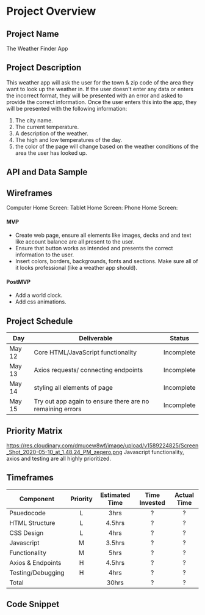 # Project Overview

## Project Name

The Weather Finder App

## Project Description

This weather app will ask the user for the town & zip code of the area they want to look up the weather in. If the user doesn't enter any data or enters the incorrect format, they will be presented with an error and asked to provide the correct information. Once the user enters this into the app, they will be presented with the following information:
1. The city name.
2. The current temperature.
3. A description of the weather.
4. The high and low temperatures of the day.
5. the color of the page will change based on the weather conditions of the area the user has looked up.
## API and Data Sample


## Wireframes

Computer Home Screen: 
Tablet Home Screen: 
Phone Home Screen: 

#### MVP 

- Create web page, ensure all elements like images, decks and and text like account balance are all present to the user.
- Ensure that button works as intended and presents the correct information to the user.  
- Insert colors, borders, backgrounds, fonts and sections. Make sure all of it looks professional (like a weather app should).

#### PostMVP  

- Add a world clock.
- Add css animations.

## Project Schedule

|  Day | Deliverable | Status
|---|---| ---|
|May 12| Core HTML/JavaScript functionality | Incomplete
|May 13| Axios requests/ connecting endpoints  | Incomplete
|May 14| styling all elements of page | Incomplete
|May 15| Try out app again to ensure there are no remaining errors | Incomplete

## Priority Matrix

https://res.cloudinary.com/dmuoew8wf/image/upload/v1589224825/Screen_Shot_2020-05-10_at_1.48.24_PM_zeqero.png
Javascript functionality, axios and testing are all highly prioritized.

## Timeframes

| Component | Priority | Estimated Time | Time Invested | Actual Time |
| --- | :---: |  :---: | :---: | :---: |
| Psuedocode | L | 3hrs| ? | ? |
| HTML Structure | L | 4.5hrs| ? | ? |
| CSS Design | L | 4hrs| ? | ? |
| Javascript | M | 3.5hrs| ? | ? |
| Functionality | M | 5hrs| ? | ? |
| Axios & Endpoints | H | 4.5hrs| ? | ? |
| Testing/Debugging | H | 4hrs| ? | ? |
| Total |  | 30hrs| ? | ? |

## Code Snippet
